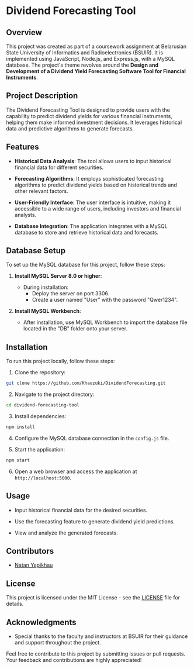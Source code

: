 # Dividend Forecasting Tool

## Overview

This project was created as part of a coursework assignment at Belarusian State University of Informatics and Radioelectronics (BSUIR). It is implemented using JavaScript, Node.js, and Express.js, with a MySQL database. The project's theme revolves around the **Design and Development of a Dividend Yield Forecasting Software Tool for Financial Instruments**.

## Project Description

The Dividend Forecasting Tool is designed to provide users with the capability to predict dividend yields for various financial instruments, helping them make informed investment decisions. It leverages historical data and predictive algorithms to generate forecasts.

## Features

- **Historical Data Analysis**: The tool allows users to input historical financial data for different securities.

- **Forecasting Algorithms**: It employs sophisticated forecasting algorithms to predict dividend yields based on historical trends and other relevant factors.

- **User-Friendly Interface**: The user interface is intuitive, making it accessible to a wide range of users, including investors and financial analysts.

- **Database Integration**: The application integrates with a MySQL database to store and retrieve historical data and forecasts.

## Database Setup

To set up the MySQL database for this project, follow these steps:

1. **Install MySQL Server 8.0 or higher**:
   - During installation:
     - Deploy the server on port 3306.
     - Create a user named "User" with the password "Qwer1234".

2. **Install MySQL Workbench**:
   - After installation, use MySQL Workbench to import the database file located in the "DB" folder onto your server.


## Installation

To run this project locally, follow these steps:

1. Clone the repository:
```bash
git clone https://github.com/Khauzuki/DividendForecasting.git
```

2. Navigate to the project directory:
```bash
cd dividend-forecasting-tool
```

3. Install dependencies:
```bash
npm install
```

4. Configure the MySQL database connection in the `config.js` file.

5. Start the application:
```bash
npm start
```

6. Open a web browser and access the application at `http://localhost:5000`.

## Usage

- Input historical financial data for the desired securities.

- Use the forecasting feature to generate dividend yield predictions.

- View and analyze the generated forecasts.

## Contributors

- [Natan Yepikhau](https://github.com/Khauzuki)

## License

This project is licensed under the MIT License - see the [LICENSE](LICENSE) file for details.

## Acknowledgments

- Special thanks to the faculty and instructors at BSUIR for their guidance and support throughout the project.

Feel free to contribute to this project by submitting issues or pull requests. Your feedback and contributions are highly appreciated!

